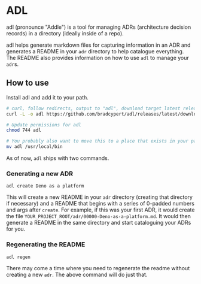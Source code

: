 # ADL

adl (pronounce "Addle") is a tool for managing ADRs (architecture decision records) in a directory (ideally inside of a repo).

adl helps generate markdown files for capturing information in an ADR and generates a README in your `adr` directory to help catalogue everything. The README also provides information on how to use `adl` to manage your `adr`s.

## How to use

Install adl and add it to your path.

```bash
# curl, follow redirects, output to "adl", download target latest release
curl -L -o adl https://github.com/bradcypert/adl/releases/latest/download/adl

# Update permissions for adl
chmod 744 adl

# You probably also want to move this to a place that exists in your path
mv adl /usr/local/bin
```

As of now, `adl` ships with two commands.

### Generating a new ADR

`adl create Deno as a platform`

This will create a new README in your `adr` directory (creating that directory if necessary) and a README that begins with a series of 0-padded numbers and args after `create`. For example, if this was your first ADR, it would create the file `YOUR_PROJECT_ROOT/adr/00000-Deno-as-a-platform.md`. It would then generate a README in the same directory and start cataloguing your ADRs for you.

### Regenerating the README

`adl regen`

There may come a time where you need to regenerate the readme without creating a new `adr`. The above command will do just that.
